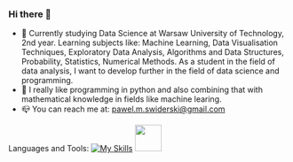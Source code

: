 ### Hi there 👋


- 🔭 Currently studying Data Science at Warsaw University of Technology, 2nd year. Learning subjects like: Machine Learning, Data Visualisation Techniques, Exploratory Data Analysis, Algorithms and Data Structures, Probability, Statistics, Numerical Methods. As a student in the field of data analysis, I want to develop further in the field of data science and programming.
- :handshake: I really like programming in python and also combining that with mathematical knowledge in fields like machine learing.
- :mailbox_closed: You can reach me at: pawel.m.swiderski@gmail.com

Languages and Tools:
[![My Skills](https://skills.thijs.gg/icons?i=py)](https://www.python.org/)
<img src="https://user-images.githubusercontent.com/115616454/234381471-355c755a-679e-4274-963d-da6d62480dbf.png" width="48">







